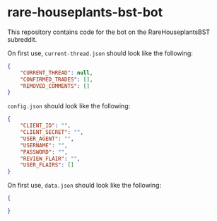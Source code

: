 # rare-houseplants-bst-bot

This repository contains code for the bot on the RareHouseplantsBST subreddit.

On first use, `current-thread.json` should look like the following:

```json
{
    "CURRENT_THREAD": null,
    "CONFIRMED_TRADES": [],
    "REMOVED_COMMENTS": []
}
```

`config.json` should look like the following:

```json
{
    "CLIENT_ID": "",
    "CLIENT_SECRET": "",
    "USER_AGENT": "",
    "USERNAME": "",
    "PASSWORD": "",
    "REVIEW_FLAIR": "",
    "USER_FLAIRS": []
}
```

On first use, `data.json` should look like the following:

```json
{

}
```
